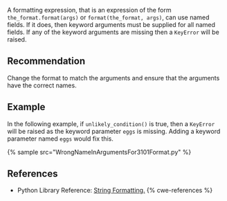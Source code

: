 A formatting expression, that is an expression of the form `the_format.format(args)` or `format(the_format, args)`, can use named fields. If it does, then keyword arguments must be supplied for all named fields. If any of the keyword arguments are missing then a `KeyError` will be raised.


## Recommendation
Change the format to match the arguments and ensure that the arguments have the correct names.


## Example
In the following example, if `unlikely_condition()` is true, then a `KeyError` will be raised as the keyword parameter `eggs` is missing. Adding a keyword parameter named `eggs` would fix this.

{% sample src="WrongNameInArgumentsFor3101Format.py" %}

## References
* Python Library Reference: [String Formatting.](https://docs.python.org/2/library/string.html#string-formatting)
{% cwe-references %}
